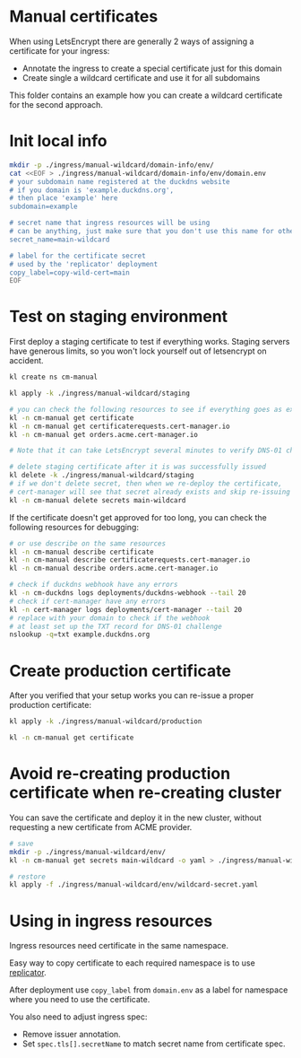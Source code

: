 
# Manual certificates

When using LetsEncrypt there are generally 2 ways of assigning a certificate for your ingress:
- Annotate the ingress to create a special certificate just for this domain
- Create single a wildcard certificate and use it for all subdomains

This folder contains an example how you can create a wildcard certificate for the second approach.

# Init local info

```bash
mkdir -p ./ingress/manual-wildcard/domain-info/env/
cat <<EOF > ./ingress/manual-wildcard/domain-info/env/domain.env
# your subdomain name registered at the duckdns website
# if you domain is 'example.duckdns.org',
# then place 'example' here
subdomain=example

# secret name that ingress resources will be using
# can be anything, just make sure that you don't use this name for other secrets
secret_name=main-wildcard

# label for the certificate secret
# used by the 'replicator' deployment
copy_label=copy-wild-cert=main
EOF
```

# Test on staging environment

First deploy a staging certificate to test if everything works.
Staging servers have generous limits,
so you won't lock yourself out of letsencrypt on accident.

```bash
kl create ns cm-manual

kl apply -k ./ingress/manual-wildcard/staging

# you can check the following resources to see if everything goes as expected
kl -n cm-manual get certificate
kl -n cm-manual get certificaterequests.cert-manager.io
kl -n cm-manual get orders.acme.cert-manager.io

# Note that it can take LetsEncrypt several minutes to verify DNS-01 challenge and give you the certificate.

# delete staging certificate after it is was successfully issued
kl delete -k ./ingress/manual-wildcard/staging
# if we don't delete secret, then when we re-deploy the certificate,
# cert-manager will see that secret already exists and skip re-issuing the certificate
kl -n cm-manual delete secrets main-wildcard
```

If the certificate doesn't get approved for too long, you can check the following resources for debugging:

```bash
# or use describe on the same resources
kl -n cm-manual describe certificate
kl -n cm-manual describe certificaterequests.cert-manager.io
kl -n cm-manual describe orders.acme.cert-manager.io

# check if duckdns webhook have any errors
kl -n cm-duckdns logs deployments/duckdns-webhook --tail 20
# check if cert-manager have any errors
kl -n cert-manager logs deployments/cert-manager --tail 20
# replace with your domain to check if the webhook
# at least set up the TXT record for DNS-01 challenge
nslookup -q=txt example.duckdns.org
```

# Create production certificate

After you verified that your setup works
you can re-issue a proper production certificate:

```bash
kl apply -k ./ingress/manual-wildcard/production

kl -n cm-manual get certificate
```

# Avoid re-creating production certificate when re-creating cluster

You can save the certificate and deploy it in the new cluster,
without requesting a new certificate from ACME provider.

```bash
# save
mkdir -p ./ingress/manual-wildcard/env/
kl -n cm-manual get secrets main-wildcard -o yaml > ./ingress/manual-wildcard/env/wildcard-secret.yaml

# restore
kl apply -f ./ingress/manual-wildcard/env/wildcard-secret.yaml
```

# Using in ingress resources

Ingress resources need certificate in the same namespace.

Easy way to copy certificate to each required namespace is to use [replicator](../replicator/readme.md).

After deployment use `copy_label` from `domain.env`
as a label for namespace where you need to use the certificate.

You also need to adjust ingress spec:
- Remove issuer annotation.
- Set `spec.tls[].secretName` to match secret name from certificate spec.
